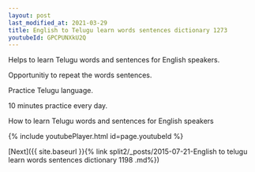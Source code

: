 ```yaml
---
layout: post
last_modified_at: 2021-03-29
title: English to Telugu learn words sentences dictionary 1273 
youtubeId: GPCPUNXkU2Q
---
```

 
 
Helps to learn Telugu words and sentences for English speakers.

Opportunitiy to repeat the words sentences. 

Practice Telugu language. 
 
10 minutes practice every day. 
 
How to learn Telugu words and sentences for English speakers 
 
{% include youtubePlayer.html id=page.youtubeId %}
 
 
[Next]({{ site.baseurl }}{% link  split2/_posts/2015-07-21-English to telugu learn words sentences dictionary 1198 .md%})
 
